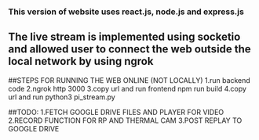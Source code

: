 ### This version of website uses react.js, node.js and express.js
## The live stream is implemented using socketio and allowed user to connect the web outside the local network by using ngrok


##STEPS FOR RUNNING THE WEB ONLINE (NOT LOCALLY)
1.run backend code
2.ngrok http 3000
3.copy url and run frontend npm run build
4.copy url and run python3 pi_stream.py

##TODO:
1.FETCH GOOGLE DRIVE FILES AND PLAYER FOR VIDEO
2.RECORD FUNCTION FOR RP AND THERMAL CAM
3.POST REPLAY TO GOOGLE DRIVE
